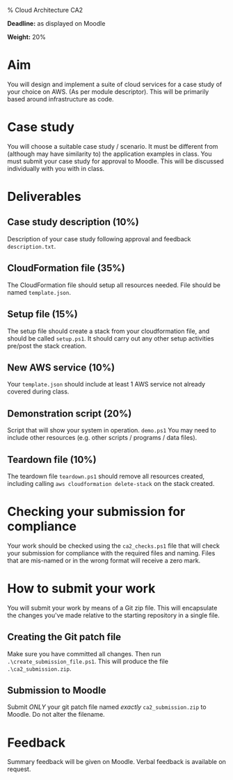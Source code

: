 % Cloud Architecture CA2

**Deadline:** as displayed on Moodle

**Weight:** 20%

# Aim

You will design and implement a suite of cloud services for a case study of your choice on AWS. (As per module descriptor). This will be primarily based around infrastructure as code. 

# Case study

You will choose a suitable case study / scenario.
It must be different from (although may have similarity to) the application examples in class.
You must submit your case study for approval to Moodle.
This will be discussed individually with you with in class.

# Deliverables

## Case study description (10%)

Description of your case study following approval and feedback `description.txt`.

## CloudFormation file (35%)

The CloudFormation file should setup all resources needed.
File should be named `template.json`.

## Setup file (15%)

The setup file should create a stack from your cloudformation file, and should be called `setup.ps1`.
It should carry out any other setup activities pre/post the stack creation. 

## New AWS service (10%)

Your `template.json` should include at least 1 AWS service not already covered during class.

## Demonstration script (20%)

Script that will show your system in operation. `demo.ps1`
You may need to include other resources (e.g. other scripts / programs / data files).

## Teardown file (10%)

The teardown file `teardown.ps1` should remove all resources created, including calling `aws cloudformation delete-stack` on the stack created. 


# Checking your submission for compliance

Your work should be checked using the `ca2_checks.ps1` file that will check your submission for compliance with the required files and naming.
Files that are mis-named or in the wrong format will receive a zero mark.

# How to submit your work

You will submit your work by means of a Git zip file.
This will encapsulate the changes you've made relative to the starting repository in a single file.

## Creating the Git patch file

Make sure you have committed all changes.
Then run `.\create_submission_file.ps1`.
This will produce the file `.\ca2_submission.zip`. 

## Submission to Moodle

Submit *ONLY* your git patch file named *exactly* `ca2_submission.zip` to Moodle.
Do not alter the filename. 

# Feedback

Summary feedback will be given on Moodle.
Verbal feedback is available on request.
